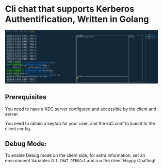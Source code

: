 # Cli chat that supports Kerberos Authentification, Written in Golang
<div align="center">

![image](assets/ss.png)
</div>

## Prerequisites
You need to have a KDC server configured and accessible by the client and server.

You need to obtain a keytab for your user, and the kd5.conf to load it to the client config.

## Debug Mode:
To enable Debug mode on the client side, for extra information,
set an environment Variables `CLI_CHAT_DEBUG=1` and run the client
Happy Chatting!